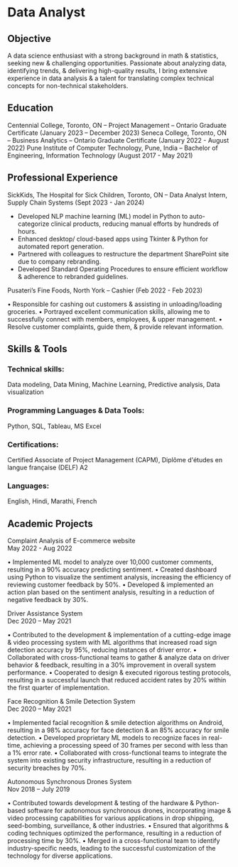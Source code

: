 # Data Analyst

## Objective
A data science enthusiast with a strong background in math & statistics, seeking new & challenging opportunities. Passionate about analyzing data, identifying trends, & delivering high-quality results, I bring extensive experience in data analysis & a talent for translating complex technical concepts for non-technical stakeholders.

## Education
Centennial College, Toronto, ON – Project Management – Ontario Graduate Certificate
(January 2023 – December 2023)
Seneca College, Toronto, ON – Business Analytics – Ontario Graduate Certificate
(January 2022 - August 2022)
Pune Institute of Computer Technology, Pune, India – Bachelor of Engineering, Information Technology
(August 2017 - May 2021)

## Professional Experience
SickKids, The Hospital for Sick Children, Toronto, ON – Data Analyst Intern, Supply Chain Systems
(Sept 2023 - Jan 2024)

- Developed NLP machine learning (ML) model in Python to auto-categorize clinical products, reducing manual efforts by hundreds of hours.
-	Enhanced desktop/ cloud-based apps using Tkinter & Python for automated report generation.
-	Partnered with colleagues to restructure the department SharePoint site due to company rebranding.
-	Developed Standard Operating Procedures to ensure efficient workflow & adherence to rebranded guidelines.

Pusateri’s Fine Foods, North York  – Cashier
(Feb 2022 - Feb 2023)

•	Responsible for cashing out customers & assisting in unloading/loading groceries.
•	Portrayed excellent communication skills, allowing me to successfully connect with members, employees, & upper management.
•	Resolve customer complaints, guide them, & provide relevant information.

## Skills & Tools
### Technical skills: 
Data modeling, Data Mining, Machine Learning, Predictive analysis, Data visualization
### Programming Languages & Data Tools: 
Python, SQL, Tableau, MS Excel
### Certifications: 
Certified Associate of Project Management (CAPM), Diplôme d'études en langue française (DELF) A2 
### Languages: 
English, Hindi, Marathi, French 

## Academic Projects
Complaint Analysis of E-commerce website 						
May 2022 - Aug 2022

•	Implemented ML model to analyze over 10,000 customer comments, resulting in a 90% accuracy predicting sentiment.
•	Created dashboard using Python to visualize the sentiment analysis, increasing the efficiency of reviewing customer feedback by 50%.
•	Developed & implemented an action plan based on the sentiment analysis, resulting in a reduction of negative feedback by 30%.

Driver Assistance System								
Dec 2020 – May 2021

•	Contributed to the development & implementation of a cutting-edge image & video processing system with ML algorithms that increased road sign detection accuracy by 95%, reducing instances of driver error.
•	Collaborated with cross-functional teams to gather & analyze data on driver behavior & feedback, resulting in a 30% improvement in overall system performance.
•	Cooperated to design & executed rigorous testing protocols, resulting in a successful launch that reduced accident rates by 20% within the first quarter of implementation.

Face Recognition & Smile Detection System						
Dec 2020 – May 2021

•	Implemented facial recognition & smile detection algorithms on Android, resulting in a 98% accuracy for face detection & an 85% accuracy for smile detection.
•	Developed proprietary ML models to recognize faces in real-time, achieving a processing speed of 30 frames per second with less than a 1% error rate.
•	Collaborated with cross-functional teams to integrate the system into existing security infrastructure, resulting in a reduction of security breaches by 70%.

Autonomous Synchronous Drones System						
Nov 2018 – July 2019

•	Contributed towards development & testing of the hardware & Python-based software for autonomous synchronous drones, incorporating image & video processing capabilities for various applications in drop shipping, seed-bombing, surveillance, & other industries.
•	Ensured that algorithms & coding techniques optimized the performance, resulting in a reduction of processing time by 30%. 
•	Merged in a cross-functional team to identify industry-specific needs, leading to the successful customization of the technology for diverse applications. 

